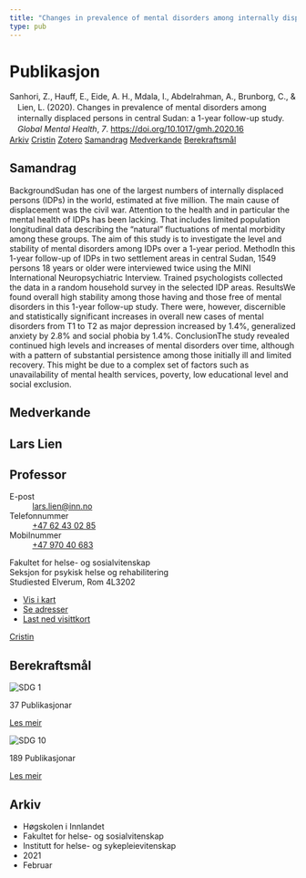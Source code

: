 ```yaml
---
title: "Changes in prevalence of mental disorders among internally displaced persons in central Sudan: a 1-year follow-up study"
type: pub
---
```

<h1>Publikasjon</h1>
<article id="csl-bib-container-KZWIFDYM" class="csl-bib-container">
  <div class="csl-bib-body" style="line-height: 1.35; padding-left: 1em; text-indent:-1em;">
  <div class="csl-entry">Sanhori, Z., Hauff, E., Eide, A. H., Mdala, I., Abdelrahman, A., Brunborg, C., &amp; Lien, L. (2020). Changes in prevalence of mental disorders among internally displaced persons in central Sudan: a 1-year follow-up study. <i>Global Mental Health</i>, <i>7</i>. <a href="https://doi.org/10.1017/gmh.2020.16">https://doi.org/10.1017/gmh.2020.16</a></div>
</div>
  <div class="csl-bib-buttons">
    <a href="#taxonomy-article-KZWIFDYM" class="csl-bib-button">Arkiv</a>
    <a href="https://app.cristin.no/results/show.jsf?id=1886396" alt="Cristin URL" class="csl-bib-button">Cristin</a>
    <a href="http://zotero.org/groups/5022929/items/KZWIFDYM" alt="Zotero URL" class="csl-bib-button">Zotero</a>
    <a href="#abstract-article-KZWIFDYM" class="csl-bib-button">Samandrag</a>
    <a href="#contributors-article-KZWIFDYM" class="csl-bib-button">Medverkande</a>
    <a href="#sdg-article-KZWIFDYM" class="csl-bib-button">Berekraftsmål</a>
  </div>
  <div id="csl-bib-meta-container-KZWIFDYM"></div>
</article>
<div id="csl-bib-meta-KZWIFDYM" class="csl-bib-meta">
  <article id="abstract-article-KZWIFDYM" class="abstract-article">
    <h1>Samandrag</h1>
    BackgroundSudan has one of the largest numbers of internally displaced persons (IDPs) in the world, estimated at five million. The main cause of displacement was the civil war. Attention to the health and in particular the mental health of IDPs has been lacking. That includes limited population longitudinal data describing the “natural” fluctuations of mental morbidity among these groups. The aim of this study is to investigate the level and stability of mental disorders among IDPs over a 1-year period. MethodIn this 1-year follow-up of IDPs in two settlement areas in central Sudan, 1549 persons 18 years or older were interviewed twice using the MINI International Neuropsychiatric Interview. Trained psychologists collected the data in a random household survey in the selected IDP areas. ResultsWe found overall high stability among those having and those free of mental disorders in this 1-year follow-up study. There were, however, discernible and statistically significant increases in overall new cases of mental disorders from T1 to T2 as major depression increased by 1.4%, generalized anxiety by 2.8% and social phobia by 1.4%. ConclusionThe study revealed continued high levels and increases of mental disorders over time, although with a pattern of substantial persistence among those initially ill and limited recovery. This might be due to a complex set of factors such as unavailability of mental health services, poverty, low educational level and social exclusion.
  </article>
  <article id="contributors-article-KZWIFDYM" class="contributors-article">
    <h1>Medverkande</h1>
    <div class="personas">
<div class="vrtx-hinn-person-card">
<div class="photo">
<i class="lar la-user-circle missing-person"></i>
</div>
<div class="info">
<hgroup><h1>Lars Lien</h1>
<h2>Professor</h2>
</hgroup><dl>
<dt>E-post</dt>
<dd>
<a href="mailto:lars.lien@inn.no">lars.lien@inn.no</a>
</dd>
<dt>Telefonnummer</dt>
<dd><a href="tel:+4762430285">
+47 62 43 02 85
</a></dd>
<dt>Mobilnummer</dt>
<dd><a href="tel:+4797040683">
+47 970 40 683
</a></dd>
</dl>
<p>
Fakultet for helse- og sosialvitenskap<br>
Seksjon for psykisk helse og rehabilitering<br>
Studiested Elverum,
Rom 4L3202
</p>
<ul class="vrtx-hinn-links">
<li><a href="https://www.google.com/maps?q=60.88177,11.53669">Vis i kart</a></li>
<li><a href="https://www.inn.no/finn-en-ansatt/lars-lien.html#vrtx-hinn-addresses">Se adresser</a></li>
<li><a href="https://www.inn.no/finn-en-ansatt/lars-lien.html?vrtx=vcf">Last ned visittkort</a></li>
</ul>
</div>
</div>
<a href="https://app.cristin.no/persons/show.jsf?id=14287" alt="Cristin URL" class="personas-cristin">Cristin</a>
</div>
  </article>
  <article id="sdg-article-KZWIFDYM" class="sdg-article">
    <h1>Berekraftsmål</h1>
    <div class="sdg-container"><div id="sdg1" class="sdg">
<img src="{{< params subfolder >}}images/sdg/sdg01_no.png" class="image" alt="SDG 1">
<div class="sdg-overlay">
<p class="sdg-publication-count"><span>37</span> Publikasjonar</p>
<p><a href="https://www.fn.no/om-fn/fns-baerekraftsmaal/utrydde-fattigdom?lang=nno-NO" class="sdg-read-more">Les meir</a></p>
</div>
</div> <div id="sdg10" class="sdg">
<img src="{{< params subfolder >}}images/sdg/sdg10_no.png" class="image" alt="SDG 10">
<div class="sdg-overlay">
<p class="sdg-publication-count"><span>189</span> Publikasjonar</p>
<p><a href="https://www.fn.no/om-fn/fns-baerekraftsmaal/mindre-ulikhet?lang=nno-NO" class="sdg-read-more">Les meir</a></p>
</div>
</div></div>
  </article>
  <article id="taxonomy-article-KZWIFDYM" class="taxonomy-article">
    <h1>Arkiv</h1>
    <ul>
      <li>Høgskolen i Innlandet</li>
      <li>Fakultet for helse- og sosialvitenskap</li>
      <li>Institutt for helse- og sykepleievitenskap</li>
      <li>2021</li>
      <li>Februar</li>
    </ul>
  </article>
</div>
